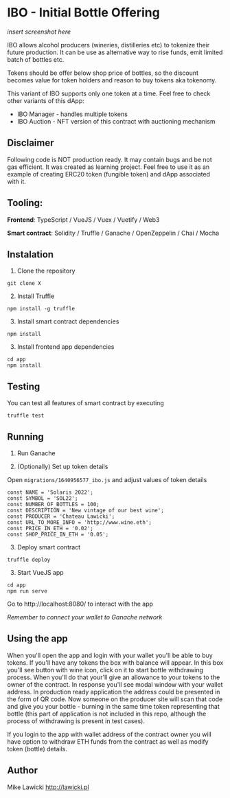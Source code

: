 # IBO - Initial Bottle Offering

*insert screenshot here*


IBO allows alcohol producers (wineries, distilleries etc) to tokenize their future production. It can be use as alternative way to rise funds, emit limited batch of bottles etc.

Tokens should be offer below shop price of bottles, so the discount becomes value for token holders and reason to buy tokens aka tokenomy.

This variant of IBO supports only one token at a time. Feel free to check other variants of this dApp:

* IBO Manager - handles multiple tokens
* IBO Auction - NFT version of this contract with auctioning mechanism

## Disclaimer

Following code is NOT production ready. It may contain bugs and be not gas efficient. It was created as learning project. Feel free to use it as an example of creating ERC20 token (fungible token) and dApp associated with it.


## Tooling: 
**Frontend**: TypeScript / VueJS / Vuex / Vuetify / Web3

**Smart contract**: Solidity / Truffle / Ganache / OpenZeppelin / Chai / Mocha

## Instalation

1. Clone the repository

```
git clone X
```

2. Install Truffle
```
npm install -g truffle
```

3. Install smart contract dependencies
```
npm install
```

3. Install frontend app dependencies
```
cd app
npm install
```

## Testing
You can test all features of smart contract by executing
```
truffle test
```

## Running

1. Run Ganache

2. (Optionally) Set up token details

Open `migrations/1640956577_ibo.js` and adjust values of token details
```
const NAME = 'Solaris 2022';
const SYMBOL = 'SOL22';
const NUMBER_OF_BOTTLES = 100;
const DESCRIPTION = 'New vintage of our best wine';
const PRODUCER = 'Chateau Lawicki';
const URL_TO_MORE_INFO = 'http://www.wine.eth';
const PRICE_IN_ETH = '0.02';
const SHOP_PRICE_IN_ETH = '0.05';
```

3. Deploy smart contract
```
truffle deploy
```

3. Start VueJS app
```
cd app
npm run serve
```

Go to http://localhost:8080/ to interact with the app

*Remember to connect your wallet to Ganache network*

## Using the app

When you'll open the app and login with your wallet you'll be able to buy tokens. If you'll have any tokens the box with balance will appear. In this box you'll see button with wine icon, click on it to start bottle withdrawing process. When you'll do that your'll give an allowance to your tokens to the owner of the contract. In response you'll see modal window with your wallet address. In production ready application the address could be presented in the form of QR code. Now someone on the producer site will scan that code and give you your bottle - burning in the same time token representing that bottle (this part of application is not included in this repo, although the process of withdrawing is present in test cases).

If you login to the app with wallet address of the contract owner you will have option to withdraw ETH funds from the contract as well as modify token (bottle) details.

## Author
Mike Lawicki http://lawicki.pl
